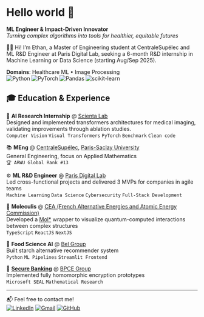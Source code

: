 
# Hello world 👋
**ML Engineer & Impact-Driven Innovator** \
*Turning complex algorithms into tools for healthier, equitable futures*

🙋‍♂️ Hi! I’m Ethan, a Master of Engineering student at CentraleSupélec and ML R&D Engineer at Paris Digital Lab, seeking a 6-month R&D internship in Machine Learning or Data Science (starting Aug/Sep 2025).

**Domains**: Healthcare ML • Image Processing \
![Python](https://img.shields.io/badge/Python-3776AB?logo=python&logoColor=white) ![PyTorch](https://img.shields.io/badge/PyTorch-EE4C2C?logo=pytorch&logoColor=white) ![Pandas](https://img.shields.io/badge/Pandas-150458?logo=pandas&logoColor=fff) ![scikit-learn](https://img.shields.io/badge/scikit--learn-F7931E?logo=scikit-learn&logoColor=white)

## 🎓 **Education & Experience**
🧬 **AI Research Internship** @ [Scienta Lab](https://www.scientalab.com/) \
Designed and implemented transformers architectures for medical imaging, validating improvements through ablation studies. \
`Computer Vision` `Visual Transformers` `PyTorch` `Benchmark` `Clean code`

📚 **MEng** @ [CentraleSupélec](https://www.centralesupelec.fr/), [Paris-Saclay University](https://www.universite-paris-saclay.fr/en) \
General Engineering, focus on Applied Mathematics \
`🏆 ARWU Global Rank #13`

⚙️ **ML R&D Engineer** @ [Paris Digital Lab](https://parisdigitallab.com/) \
Led cross-functional projects and delivered 3 MVPs for companies in agile teams \
`Machine Learning` `Data Science` `Cybersecurity` `Full-Stack Development` 

🥫 **Moleculis** @ [CEA (French Alternative Energies and Atomic Energy Commission)](https://www.cea.fr/en/) \
Developed a [Mol*](https://github.com/molstar/molstar) wrapper to visualize quantum-computed interactions between complex structures \
`TypeScript` `ReactJS` `NextJS`  

🥫 **Food Science AI** @ [Bel Group](https://www.groupe-bel.com/en/) \
Built starch alternative recommender system \
`Python` `ML Pipelines` `Streamlit Frontend`  

🔐 [**Secure Banking**](https://github.com/maloleroy/fhe-bpce) @ [BPCE Group](https://www.groupebpce.com/en/homepage-2/) \
Implemented fully homomorphic encryption prototypes \
`Microsoft SEAL` `Mathematical Research`

---
📬 Feel free to contact me! \
[![LinkedIn](https://custom-icon-badges.demolab.com/badge/LinkedIn-0A66C2?logo=linkedin-white&logoColor=fff)](https://www.linkedin.com/in/ethanbandasack/) [![Gmail](https://img.shields.io/badge/Email-D14836?logo=gmail&logoColor=white)](mailto:ethan.bandasack@gmail.com) [![GitHub](https://img.shields.io/badge/GitHub-%23121011.svg?logo=github&logoColor=white)](https://github.com/ethanbandasack)
